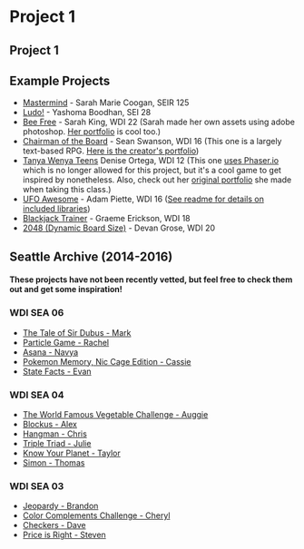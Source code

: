 # Project 1

## Project 1

## Example Projects

* [Mastermind](https://wonkatin.github.io) - Sarah Marie Coogan, SEIR 125
* [Ludo!](https://yboodhan.com/ludo/) - Yashoma Boodhan, SEI 28
* [Bee Free](https://009kings.github.io/beeFree/) - Sarah King, WDI 22 (Sarah made her own assets using adobe photoshop. [Her portfolio](https://hirethat.dev/) is cool too.)
* [Chairman of the Board](http://seancswanson.com/chairman-of-the-board/) - Sean Swanson, WDI 16 (This one is a largely text-based RPG. [Here is the creator's portfolio](https://seancswanson.com/))
* [Tanya Wenya Teens](https://dddotcom.github.io/twt/) Denise Ortega, WDI 12 (This one [uses Phaser.io](https://github.com/dddotcom/twt) which is no longer allowed for this project, but it's a cool game to get inspired by nonetheless. Also, check out her [original portfolio](https://dddotcom.github.io/) she made when taking this class.)
* [UFO Awesome](https://adamredwoods.github.io/wdi-game-project1/) - Adam Piette, WDI 16 ([See readme for details on included libraries](https://github.com/adamredwoods/wdi-game-project1))
* [Blackjack Trainer](https://graemeerickson.github.io/blackjack_strategy/) - Graeme Erickson, WDI 18
* [2048 \(Dynamic Board Size\)](https://devangrose.github.io/) - Devan Grose, WDI 20

## Seattle Archive \(2014-2016\)

#### These projects have not been recently vetted, but feel free to check them out and get some inspiration!

### WDI SEA 06

* [The Tale of Sir Dubus - Mark](http://abelmark.github.io/RPGSite/)
* [Particle Game - Rachel](http://nepios.github.io/particle_game/)
* [Asana - Navya](http://navyayvan.github.io/Asana/)
* [Pokemon Memory, Nic Cage Edition - Cassie](http://cassicakes.github.io/project1/)
* [State Facts - Evan](http://evwilkin.github.io/state_facts_game/)

### WDI SEA 04

* [The World Famous Vegetable Challenge - Auggie](http://www.agustinbautista.com/vegetable-quiz/)
* [Blockus - Alex](http://meet-alexmac.com/Blokus/)
* [Hangman - Chris](http://thecodingcarlson.github.io/Hangman/)
* [Triple Triad - Julie](http://jsakalys.github.io/triple-triad/)
* [Know Your Planet - Taylor](http://taylorbolin.github.io/Know-Your-Planet/)
* [Simon - Thomas](http://thomasvaeth.com/ga-simon/)

### WDI SEA 03 

* [Jeopardy - Brandon](http://branweb1.github.io/jepclone/)
* [Color Complements Challenge - Cheryl](http://cherylafitz.github.io/color-complements-game/)
* [Checkers - Dave](http://cjoybluv.github.io/wdi-checkers/)
* [Price is Right - Steven](http://stevenaldous.github.io/price-is-right/)

